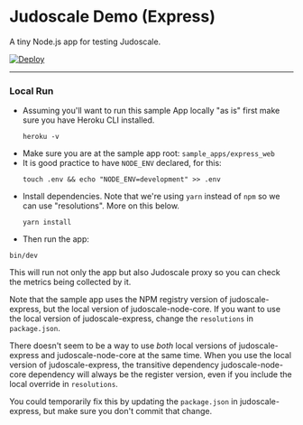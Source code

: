 # Judoscale Demo (Express)

A tiny Node.js app for testing Judoscale.

[![Deploy](https://www.herokucdn.com/deploy/button.svg)](https://heroku.com/deploy?template=https://github.com/judoscale/judoscale-sample-express)

---

### Local Run

- Assuming you'll want to run this sample App locally "as is" first make sure you have Heroku CLI installed.
  ```shell
  heroku -v
  ```
- Make sure you are at the sample app root: `sample_apps/express_web`
- It is good practice to have `NODE_ENV` declared, for this:
  ```shell
  touch .env && echo "NODE_ENV=development" >> .env
  ```
- Install dependencies. Note that we're using `yarn` instead of `npm` so we can use "resolutions". More on this below.
  ```shell
  yarn install
  ```
- Then run the app:

```shell
bin/dev
```

This will run not only the app but also Judoscale proxy so you can check the metrics being collected by it.

Note that the sample app uses the NPM registry version of judoscale-express, but the local version of judoscale-node-core. If you want to use the local version of judoscale-express, change the `resolutions` in `package.json`.

There doesn't seem to be a way to use _both_ local versions of judoscale-express and judoscale-node-core at the same time. When you use the local version of judoscale-express, the transitive dependency judoscale-node-core dependency will always be the register version, even if you include the local override in `resolutions`.

You could temporarily fix this by updating the `package.json` in judoscale-express, but make sure you don't commit that change.
